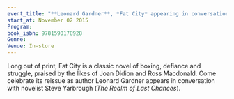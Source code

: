 ```yaml
---
event_title: "**Leonard Gardner**, *Fat City* appearing in conversation with Steve Yarbrough"
start_at: November 02 2015
Program: 
book_isbn: 9781590178928
Genre: 
Venue: In-store
---
```

Long out of print, Fat City is a classic novel of boxing, defiance and struggle, praised by the likes of Joan Didion and Ross Macdonald. Come celebrate its reissue as author Leonard Gardner appears in conversation with novelist Steve Yarbrough (*The Realm of Last Chances*).